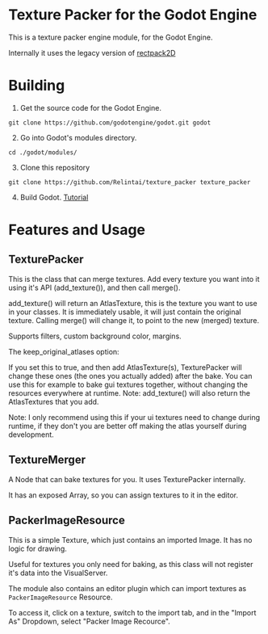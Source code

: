 # Texture Packer for the Godot Engine

This is a texture packer engine module, for the Godot Engine.

Internally it uses the legacy version of [rectpack2D](https://github.com/TeamHypersomnia/rectpack2D/tree/legacy)

# Building

1. Get the source code for the Godot Engine.

```
git clone https://github.com/godotengine/godot.git godot
```

2. Go into Godot's modules directory.

```
cd ./godot/modules/
```

3. Clone this repository

```
git clone https://github.com/Relintai/texture_packer texture_packer
```

4. Build Godot. [Tutorial](https://docs.godotengine.org/en/latest/development/compiling/index.html)

# Features and Usage

## TexturePacker

This is the class that can merge textures. Add every texture you want into it using it's API (add_texture()), and then call merge().

add_texture() will return an AtlasTexture, this is the texture you want to use in your classes. It is immediately usable, it will just contain the original texture. Calling merge() will change it, to point to the new (merged) texture.

Supports filters, custom background color, margins.

The keep_original_atlases option:

If you set this to true, and then add AtlasTexture(s), TexturePacker will change these ones (the ones you actually added) 
after the bake.
You can use this for example to bake gui textures together, without changing the resources everywhere at runtime.
Note: add_texture() will also return the AtlasTextures that you add.

Note: I only recommend using this if your ui textures need to change during runtime, if they don't you are better off making
the atlas yourself during development.

## TextureMerger

A Node that can bake textures for you. It uses TexturePacker internally.

It has an exposed Array, so you can assign textures to it in the editor.

## PackerImageResource

This is a simple Texture, which just contains an imported Image. It has no logic for drawing.

Useful for textures you only need for baking, as this class will not register it's data into the VisualServer.

The module also contains an editor plugin which can import textures as `PackerImageResource` Resource.

To access it, click on a texture, switch to the import tab, and in the "Import As" Dropdown, select "Packer Image Recource".
